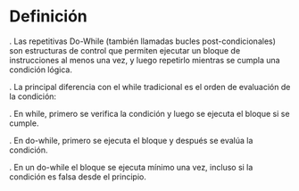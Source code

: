 # Definición

. Las repetitivas Do-While (también llamadas bucles post-condicionales) son estructuras de control que permiten ejecutar un bloque de instrucciones al menos una vez, y luego repetirlo mientras se cumpla una condición lógica.

. La principal diferencia con el while tradicional es el orden de evaluación de la condición:

. En while, primero se verifica la condición y luego se ejecuta el bloque si se cumple.

. En do-while, primero se ejecuta el bloque y después se evalúa la condición.

. En un do-while el bloque se ejecuta mínimo una vez, incluso si la condición es falsa desde el principio.